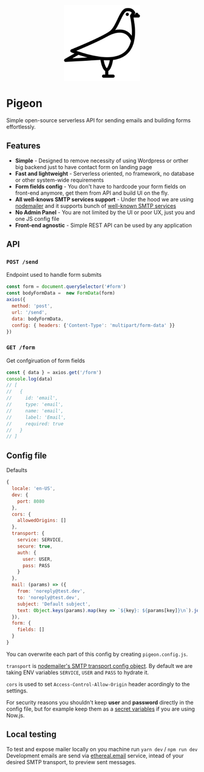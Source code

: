 <p align="center">
  <img src="./assets/logo.svg" height="200">
</p>

# Pigeon
Simple open-source serverless API for sending emails and building forms effortlessly.

## Features
- **Simple** - Designed to remove necessity of using Wordpress or orther big backend just to have contact form on landing page
- **Fast and lightweight** - Serverless oriented, no framework, no database or other system-wide requirements
- **Form fields config** - You don't have to hardcode your form fields on front-end anymore, get them from API and build UI on the fly.
- **All well-knows SMTP services support** - Under the hood we are using [nodemailer](https://github.com/nodemailer/nodemailer) and it supports bunch of [well-known SMTP services](https://github.com/nodemailer/nodemailer/blob/master/lib/well-known/services.json)
- **No Admin Panel** - You are not limited by the UI or poor UX, just you and one JS config file
- **Front-end agnostic** - Simple REST API can be used by any application

## API
### `POST /send`
Endpoint used to handle form submits

```js
const form = document.querySelector('#form')
const bodyFormData =  new FormData(form)
axios({
  method: 'post',
  url: '/send',
  data: bodyFormData,
  config: { headers: {'Content-Type': 'multipart/form-data' }}
})
```

### `GET /form`
Get confgiruation of form fields

```js
const { data } = axios.get('/form')
console.log(data)
// [
//   {
//     id: 'email',
//     type: 'email',
//     name: 'email',
//     label: 'Email',
//     required: true
//   }
// ]
```

## Config file

Defaults
```js
{
  locale: 'en-US',
  dev: {
    port: 8080
  },
  cors: {
    allowedOrigins: []
  },
  transport: {
    service: SERVICE,
    secure: true,
    auth: {
      user: USER,
      pass: PASS
    }
  },
  mail: (params) => ({
    from: 'noreply@test.dev',
    to: 'noreply@test.dev',
    subject: 'Default subject',
    text: Object.keys(params).map(key => `${key}: ${params[key]}\n`).join('')
  }),
  form: {
    fields: []
  }
}
```

You can overwrite each part of this config by creating `pigeon.config.js`.

`transport` is [nodemailer's SMTP transport config object](https://nodemailer.com/smtp/).
By default we are taking ENV variables `SERVICE`, `USER` and `PASS` to hydrate it.

`cors` is used to set `Access-Control-Allow-Origin` header acordingly to the settings.

For security reasons you shouldn't keep **user** and **password** directly in the config file, but for example keep them as a [secret variables](https://zeit.co/docs/v2/deployments/environment-variables-and-secrets/) if you are using Now.js.

## Local testing
To test and expose mailer locally on you machine run `yarn dev` / `npm run dev`
Development emails are send via [ethereal.email](https://ethereal.email/) service, intead of your desired SMTP transport, to preview sent messages.
